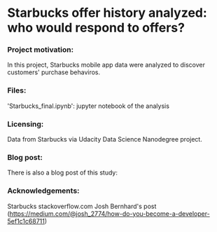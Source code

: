 # Starbucks offer history analyzed:  who would respond to offers?

### Project motivation:
In this project, Starbucks mobile app data were analyzed to discover customers' purchase behaviros.



### Files:
'Starbucks_final.ipynb': jupyter notebook of the analysis

 
  
  
### Licensing:
Data from Starbucks via Udacity Data Science Nanodegree project.



### Blog post:
There is also a blog post of this study: 
  
  
  
### Acknowledgements:
Starbucks
stackoverflow.com 
Josh Bernhard's post (https://medium.com/@josh_2774/how-do-you-become-a-developer-5ef1c1c68711)

